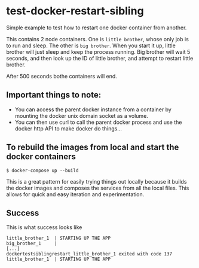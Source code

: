 # test-docker-restart-sibling
Simple example to test how to restart one docker container from another.

This contains 2 node containers. One is `little brother`, whose only job is to run and sleep. The other is `big brother`. When you start it up, little brother will just sleep and keep the process running.
Big brother will wait 5 seconds, and then look up the ID of little brother, and attempt to restart little brother.

After 500 seconds bothe containers will end.

## Important things to note:
- You can access the parent docker instance from a container by mounting the docker unix domain socket as a volume.
- You can then use curl to call the parent docker process and use the docker http API to make docker do things...

## To rebuild the images from local and start the docker containers
`$ docker-compose up --build`

This is a great pattern for easily trying things out locally because it builds the docker images and composes the services from all the local files. This allows for quick and easy iteration and experimentation.

## Success
This is what success looks like
```
little_brother_1  | STARTING UP THE APP
big_brother_1     |
[...]
dockertestsiblingrestart_little_brother_1 exited with code 137
little_brother_1  | STARTING UP THE APP
```


